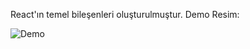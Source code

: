 React'ın temel bileşenleri oluşturulmuştur. Demo Resim:

![Demo](https://github.com/Crososos/XoX-Game-React/assets/68021257/d7a72985-fc92-4afd-a7ea-5aa737a0583e)
